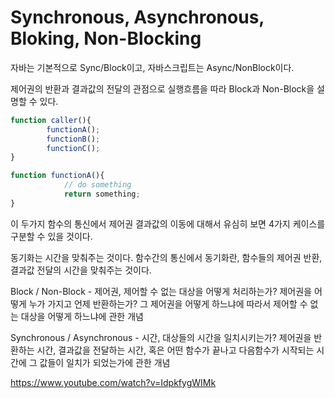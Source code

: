 # Synchronous, Asynchronous, Bloking, Non-Blocking

자바는 기본적으로 Sync/Block이고, 자바스크립트는 Async/NonBlock이다. 

제어권의 반환과 결과값의 전달의 관점으로 실행흐름을 따라 Block과 Non-Block을 설명할 수 있다. 

```javascript
function caller(){
		functionA();
		functionB();
		functionC();
}
```

```javascript
function functionA(){
			// do something
			return something;
}
```

이 두가지 함수의 통신에서 제어권 결과값의 이동에 대해서 유심히 보면 4가지 케이스를 구분할 수 있을 것이다.



동기화는 시간을 맞춰주는 것이다. 함수간의 통신에서 동기화란, 함수들의 제어권 반환, 결과값 전달의 시간을 맞춰주는 것이다. 



Block / Non-Block - 제어권, 제어할 수 없는 대상을 어떻게 처리하는가? 제어권을 어떻게 누가 가지고 언제 반환하는가? 그 제어권을 어떻게 하느냐에 따라서 제어할 수 없는 대상을 어떻게 하느냐에 관한 개념

Synchronous / Asynchronous - 시간, 대상들의 시간을 일치시키는가? 제어권을 반환하는 시간, 결과값을 전달하는 시간, 혹은 어떤 함수가 끝나고 다음함수가 시작되는 시간에 그 값들이 일치가 되었는가에 관한 개념

https://www.youtube.com/watch?v=IdpkfygWIMk